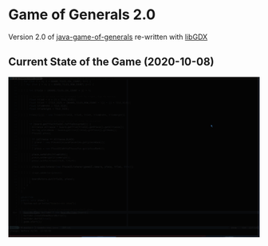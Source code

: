 # Game of Generals 2.0

Version 2.0 of [java-game-of-generals](https://github.com/marklcrns/java-game-of-generals)
re-written with [libGDX](https://libgdx.badlogicgames.com/)

## Current State of the Game (2020-10-08)

![2020-10-08](demo/2020-10-08_demo.gif)
